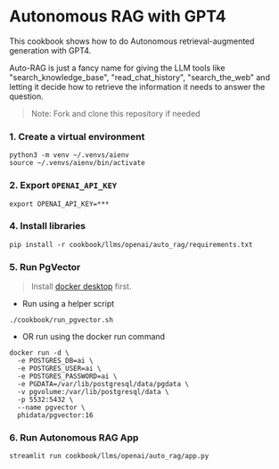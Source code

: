 # Autonomous RAG with GPT4

This cookbook shows how to do Autonomous retrieval-augmented generation with GPT4.

Auto-RAG is just a fancy name for giving the LLM tools like "search_knowledge_base", "read_chat_history", "search_the_web"
and letting it decide how to retrieve the information it needs to answer the question.

> Note: Fork and clone this repository if needed

### 1. Create a virtual environment

```shell
python3 -m venv ~/.venvs/aienv
source ~/.venvs/aienv/bin/activate
```

### 2. Export `OPENAI_API_KEY`

```shell
export OPENAI_API_KEY=***
```

### 4. Install libraries

```shell
pip install -r cookbook/llms/openai/auto_rag/requirements.txt
```

### 5. Run PgVector

> Install [docker desktop](https://docs.docker.com/desktop/install/mac-install/) first.

- Run using a helper script

```shell
./cookbook/run_pgvector.sh
```

- OR run using the docker run command

```shell
docker run -d \
  -e POSTGRES_DB=ai \
  -e POSTGRES_USER=ai \
  -e POSTGRES_PASSWORD=ai \
  -e PGDATA=/var/lib/postgresql/data/pgdata \
  -v pgvolume:/var/lib/postgresql/data \
  -p 5532:5432 \
  --name pgvector \
  phidata/pgvector:16
```

### 6. Run Autonomous RAG App

```shell
streamlit run cookbook/llms/openai/auto_rag/app.py
```
